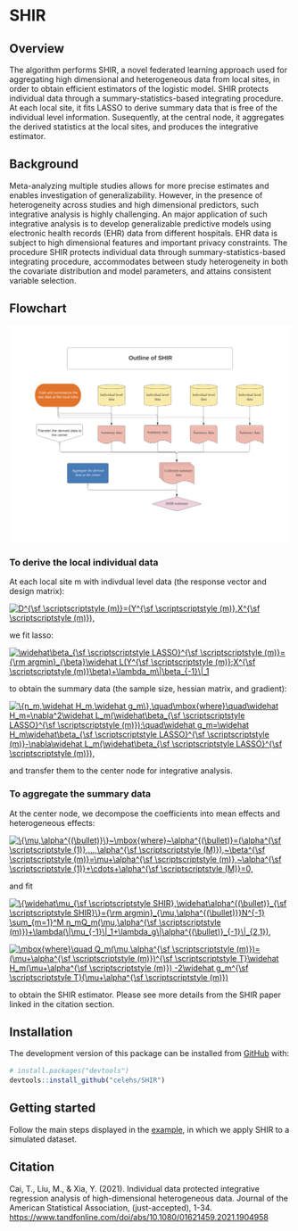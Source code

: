 
# SHIR

<!-- badges: start -->

<!-- badges: end -->

## Overview

The algorithm performs SHIR, a novel federated learning approach used
for aggregating high dimensional and heterogeneous data from local
sites, in order to obtain efficient estimators of the logistic model.
SHIR protects individual data through a summary-statistics-based
integrating procedure. At each local site, it fits LASSO to derive
summary data that is free of the individual level information.
Susequently, at the central node, it aggregates the derived statistics
at the local sites, and produces the integrative estimator.

## Background

Meta-analyzing multiple studies allows for more precise estimates and
enables investigation of generalizability. However, in the presence of
heterogeneity across studies and high dimensional predictors, such
integrative analysis is highly challenging. An major application of such
integrative analysis is to develop generalizable predictive models using
electronic health records (EHR) data from different hospitals. EHR data
is subject to high dimensional features and important privacy
constraints. The procedure SHIR protects individual data through
summary-statistics-based integrating procedure, accommodates between
study heterogeneity in both the covariate distribution and model
parameters, and attains consistent variable selection.

## Flowchart

![Algorithm flowchart](man/figures/Flowchart_SHIR.png)

### To derive the local individual data

At each local site m with indivdual level data (the response vector and design matrix):

<!-- D^{\sf \scriptscriptstyle (m)}=(Y^{\sf \scriptscriptstyle (m)},X^{\sf \scriptscriptstyle (m)}), -->

<a href="https://www.codecogs.com/eqnedit.php?latex=D^{\sf&space;\scriptscriptstyle&space;(m)}=(Y^{\sf&space;\scriptscriptstyle&space;(m)},X^{\sf&space;\scriptscriptstyle&space;(m)})," target="_blank"><img src="https://latex.codecogs.com/gif.latex?D^{\sf&space;\scriptscriptstyle&space;(m)}=(Y^{\sf&space;\scriptscriptstyle&space;(m)},X^{\sf&space;\scriptscriptstyle&space;(m)})," title="D^{\sf \scriptscriptstyle (m)}=(Y^{\sf \scriptscriptstyle (m)},X^{\sf \scriptscriptstyle (m)})," /></a>

we fit lasso:

<!-- \widehat\beta_{\sf \scriptscriptstyle LASSO}^{\sf \scriptscriptstyle (m)}={\rm argmin}_{\beta}\widehat L(Y^{\sf \scriptscriptstyle (m)};X^{\sf \scriptscriptstyle (m)}\beta)+\lambda_m\|\beta_{-1}\|_1 -->

<a href="https://www.codecogs.com/eqnedit.php?latex=\widehat\beta_{\sf&space;\scriptscriptstyle&space;LASSO}^{\sf&space;\scriptscriptstyle&space;(m)}={\rm&space;argmin}_{\beta}\widehat&space;L(Y^{\sf&space;\scriptscriptstyle&space;(m)};X^{\sf&space;\scriptscriptstyle&space;(m)}\beta)&plus;\lambda_m\|\beta_{-1}\|_1," target="_blank"><img src="https://latex.codecogs.com/gif.latex?\widehat\beta_{\sf&space;\scriptscriptstyle&space;LASSO}^{\sf&space;\scriptscriptstyle&space;(m)}={\rm&space;argmin}_{\beta}\widehat&space;L(Y^{\sf&space;\scriptscriptstyle&space;(m)};X^{\sf&space;\scriptscriptstyle&space;(m)}\beta)&plus;\lambda_m\|\beta_{-1}\|_1" title="\widehat\beta_{\sf \scriptscriptstyle LASSO}^{\sf \scriptscriptstyle (m)}={\rm argmin}_{\beta}\widehat L(Y^{\sf \scriptscriptstyle (m)};X^{\sf \scriptscriptstyle (m)}\beta)+\lambda_m\|\beta_{-1}\|_1" /></a>

to obtain the summary data (the sample size, hessian matrix, and gradient):

<!-- \{n_m,\widehat H_m,\widehat g_m\},\quad\mbox{where}\quad\widehat H_m=\nabla^2\widehat L_m(\widehat\beta_{\sf \scriptscriptstyle LASSO}^{\sf \scriptscriptstyle (m)});\quad\widehat g_m=\widehat H_m\widehat\beta_{\sf \scriptscriptstyle LASSO}^{\sf \scriptscriptstyle (m)}-\nabla\widehat L_m(\widehat\beta_{\sf \scriptscriptstyle LASSO}^{\sf \scriptscriptstyle (m)}), -->


<a href="https://www.codecogs.com/eqnedit.php?latex=\{n_m,\widehat&space;H_m,\widehat&space;g_m\},\quad\mbox{where}\quad\widehat&space;H_m=\nabla^2\widehat&space;L_m(\widehat\beta_{\sf&space;\scriptscriptstyle&space;LASSO}^{\sf&space;\scriptscriptstyle&space;(m)});\quad\widehat&space;g_m=\widehat&space;H_m\widehat\beta_{\sf&space;\scriptscriptstyle&space;LASSO}^{\sf&space;\scriptscriptstyle&space;(m)}-\nabla\widehat&space;L_m(\widehat\beta_{\sf&space;\scriptscriptstyle&space;LASSO}^{\sf&space;\scriptscriptstyle&space;(m)})," target="_blank"><img src="https://latex.codecogs.com/gif.latex?\{n_m,\widehat&space;H_m,\widehat&space;g_m\},\quad\mbox{where}\quad\widehat&space;H_m=\nabla^2\widehat&space;L_m(\widehat\beta_{\sf&space;\scriptscriptstyle&space;LASSO}^{\sf&space;\scriptscriptstyle&space;(m)});\quad\widehat&space;g_m=\widehat&space;H_m\widehat\beta_{\sf&space;\scriptscriptstyle&space;LASSO}^{\sf&space;\scriptscriptstyle&space;(m)}-\nabla\widehat&space;L_m(\widehat\beta_{\sf&space;\scriptscriptstyle&space;LASSO}^{\sf&space;\scriptscriptstyle&space;(m)})," title="\{n_m,\widehat H_m,\widehat g_m\},\quad\mbox{where}\quad\widehat H_m=\nabla^2\widehat L_m(\widehat\beta_{\sf \scriptscriptstyle LASSO}^{\sf \scriptscriptstyle (m)});\quad\widehat g_m=\widehat H_m\widehat\beta_{\sf \scriptscriptstyle LASSO}^{\sf \scriptscriptstyle (m)}-\nabla\widehat L_m(\widehat\beta_{\sf \scriptscriptstyle LASSO}^{\sf \scriptscriptstyle (m)})," /></a>

and transfer them to the center node for integrative analysis.

### To aggregate the summary data

At the center node, we decompose the coefficients into mean effects and heterogeneous effects:

<!-- \{\mu,\alpha^{(\bullet)}\}~\mbox{where}~\alpha^{(\bullet)}=(\alpha^{\sf \scriptscriptstyle (1)},...,\alpha^{\sf \scriptscriptstyle (M)}),~\beta^{\sf \scriptscriptstyle (m)}=\mu+\alpha^{\sf \scriptscriptstyle (m)},~\alpha^{\sf \scriptscriptstyle (1)}+\cdots+\alpha^{\sf \scriptscriptstyle (M)}=0, -->

<a href="https://www.codecogs.com/eqnedit.php?latex=\{\mu,\alpha^{(\bullet)}\}~\mbox{where}~\alpha^{(\bullet)}=(\alpha^{\sf&space;\scriptscriptstyle&space;(1)},...,\alpha^{\sf&space;\scriptscriptstyle&space;(M)}),~\beta^{\sf&space;\scriptscriptstyle&space;(m)}=\mu&plus;\alpha^{\sf&space;\scriptscriptstyle&space;(m)},~\alpha^{\sf&space;\scriptscriptstyle&space;(1)}&plus;\cdots&plus;\alpha^{\sf&space;\scriptscriptstyle&space;(M)}=0," target="_blank"><img src="https://latex.codecogs.com/gif.latex?\{\mu,\alpha^{(\bullet)}\}~\mbox{where}~\alpha^{(\bullet)}=(\alpha^{\sf&space;\scriptscriptstyle&space;(1)},...,\alpha^{\sf&space;\scriptscriptstyle&space;(M)}),~\beta^{\sf&space;\scriptscriptstyle&space;(m)}=\mu&plus;\alpha^{\sf&space;\scriptscriptstyle&space;(m)},~\alpha^{\sf&space;\scriptscriptstyle&space;(1)}&plus;\cdots&plus;\alpha^{\sf&space;\scriptscriptstyle&space;(M)}=0," title="\{\mu,\alpha^{(\bullet)}\}~\mbox{where}~\alpha^{(\bullet)}=(\alpha^{\sf \scriptscriptstyle (1)},...,\alpha^{\sf \scriptscriptstyle (M)}),~\beta^{\sf \scriptscriptstyle (m)}=\mu+\alpha^{\sf \scriptscriptstyle (m)},~\alpha^{\sf \scriptscriptstyle (1)}+\cdots+\alpha^{\sf \scriptscriptstyle (M)}=0," /></a>

and fit

<!-- \{\widehat\mu_{\sf \scriptscriptstyle SHIR},\widehat\alpha^{(\bullet)}_{\sf \scriptscriptstyle SHIR}\}={\rm argmin}_{\mu,\alpha^{(\bullet)}}N^{-1} \sum_{m=1}^M n_mQ_m(\mu,\alpha^{\sf \scriptscriptstyle (m)})+\lambda(\|\mu_{-1}\|_1+\lambda_g\|\alpha^{(\bullet)}_{-1}\|_{2,1}), -->

<!--\mbox{where}\quad Q_m(\mu,\alpha^{\sf \scriptscriptstyle (m)})=(\mu+\alpha^{\sf \scriptscriptstyle (m)})^{\sf \scriptscriptstyle T}\widehat H_m(\mu+\alpha^{\sf \scriptscriptstyle (m)}) -2\widehat g_m^{\sf \scriptscriptstyle T}(\mu+\alpha^{\sf \scriptscriptstyle (m)}) -->

<a href="https://www.codecogs.com/eqnedit.php?latex=\{\widehat\mu_{\sf&space;\scriptscriptstyle&space;SHIR},\widehat\alpha^{(\bullet)}_{\sf&space;\scriptscriptstyle&space;SHIR}\}={\rm&space;argmin}_{\mu,\alpha^{(\bullet)}}N^{-1}&space;\sum_{m=1}^M&space;n_mQ_m(\mu,\alpha^{\sf&space;\scriptscriptstyle&space;(m)})&plus;\lambda(\|\mu_{-1}\|_1&plus;\lambda_g\|\alpha^{(\bullet)}_{-1}\|_{2,1})," target="_blank"><img src="https://latex.codecogs.com/gif.latex?\{\widehat\mu_{\sf&space;\scriptscriptstyle&space;SHIR},\widehat\alpha^{(\bullet)}_{\sf&space;\scriptscriptstyle&space;SHIR}\}={\rm&space;argmin}_{\mu,\alpha^{(\bullet)}}N^{-1}&space;\sum_{m=1}^M&space;n_mQ_m(\mu,\alpha^{\sf&space;\scriptscriptstyle&space;(m)})&plus;\lambda(\|\mu_{-1}\|_1&plus;\lambda_g\|\alpha^{(\bullet)}_{-1}\|_{2,1})," title="\{\widehat\mu_{\sf \scriptscriptstyle SHIR},\widehat\alpha^{(\bullet)}_{\sf \scriptscriptstyle SHIR}\}={\rm argmin}_{\mu,\alpha^{(\bullet)}}N^{-1} \sum_{m=1}^M n_mQ_m(\mu,\alpha^{\sf \scriptscriptstyle (m)})+\lambda(\|\mu_{-1}\|_1+\lambda_g\|\alpha^{(\bullet)}_{-1}\|_{2,1})," /></a>

<a href="https://www.codecogs.com/eqnedit.php?latex=\mbox{where}\quad&space;Q_m(\mu,\alpha^{\sf&space;\scriptscriptstyle&space;(m)})=(\mu&plus;\alpha^{\sf&space;\scriptscriptstyle&space;(m)})^{\sf&space;\scriptscriptstyle&space;T}\widehat&space;H_m(\mu&plus;\alpha^{\sf&space;\scriptscriptstyle&space;(m)})&space;-2\widehat&space;g_m^{\sf&space;\scriptscriptstyle&space;T}(\mu&plus;\alpha^{\sf&space;\scriptscriptstyle&space;(m)})" target="_blank"><img src="https://latex.codecogs.com/gif.latex?\mbox{where}\quad&space;Q_m(\mu,\alpha^{\sf&space;\scriptscriptstyle&space;(m)})=(\mu&plus;\alpha^{\sf&space;\scriptscriptstyle&space;(m)})^{\sf&space;\scriptscriptstyle&space;T}\widehat&space;H_m(\mu&plus;\alpha^{\sf&space;\scriptscriptstyle&space;(m)})&space;-2\widehat&space;g_m^{\sf&space;\scriptscriptstyle&space;T}(\mu&plus;\alpha^{\sf&space;\scriptscriptstyle&space;(m)})" title="\mbox{where}\quad Q_m(\mu,\alpha^{\sf \scriptscriptstyle (m)})=(\mu+\alpha^{\sf \scriptscriptstyle (m)})^{\sf \scriptscriptstyle T}\widehat H_m(\mu+\alpha^{\sf \scriptscriptstyle (m)}) -2\widehat g_m^{\sf \scriptscriptstyle T}(\mu+\alpha^{\sf \scriptscriptstyle (m)})" /></a>

to obtain the SHIR estimator. Please see more details from the SHIR paper linked in the citation section.

## Installation

<!-- You can install the stable version of SHIR from [CRAN](https://CRAN.R-project.org) with: -->

<!-- ``` r -->

<!-- install.packages("SHIR") -->

<!-- ``` -->

The development version of this package can be installed from
[GitHub](https://github.com/) with:

``` r
# install.packages("devtools")
devtools::install_github("celehs/SHIR")
```

## Getting started

Follow the main steps displayed in the
[example](file:///Users/clara-lea/Documents/GitHub/SHIR/docs/articles/run_example.html),
in which we apply SHIR to a simulated dataset.

## Citation

Cai, T., Liu, M., & Xia, Y. (2021). Individual data protected
integrative regression analysis of high-dimensional heterogeneous data.
Journal of the American Statistical Association, (just-accepted), 1-34.
<https://www.tandfonline.com/doi/abs/10.1080/01621459.2021.1904958>


